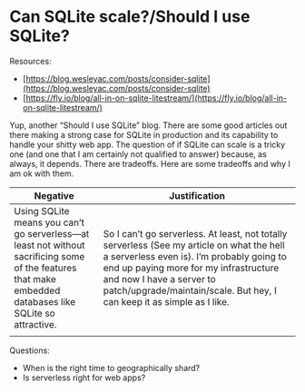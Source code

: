 # Can SQLite scale?/Should I use SQLite?

Resources:

- [https://blog.wesleyac.com/posts/consider-sqlite](https://blog.wesleyac.com/posts/consider-sqlite)
- [https://fly.io/blog/all-in-on-sqlite-litestream/](https://fly.io/blog/all-in-on-sqlite-litestream/)

Yup, another “Should I use SQLite” blog. There are some good articles out there making a strong case for SQLite in production and its capability to handle your shitty web app. The question of if SQLite can scale is a tricky one (and one that I am certainly not qualified to answer) because, as always, it depends. There are tradeoffs. Here are some tradeoffs and why I am ok with them.

| Negative |Justification|
|---|---|
|Using SQLite means you can’t go serverless—at least not without sacrificing some of the features that make embedded databases like SQLite so attractive.|So I can’t go serverless. At least, not totally serverless (See my article on what the hell a serverless even is). I’m probably going to end up paying more for my infrastructure and now I have a server to patch/upgrade/maintain/scale. But hey, I can keep it as simple as I like.|
| ||

Questions:

- When is the right time to geographically shard?
- Is serverless right for web apps?